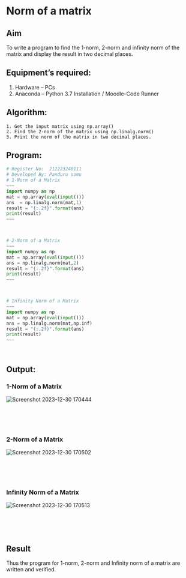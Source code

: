 # Norm of a matrix
## Aim
To write a program to find the 1-norm, 2-norm and infinity norm of the matrix and display the result in two decimal places.
## Equipment’s required:
1.	Hardware – PCs
2.	Anaconda – Python 3.7 Installation / Moodle-Code Runner
## Algorithm:
	1. Get the input matrix using np.array()   
    2. Find the 2-norm of the matrix using np.linalg.norm()
	3. Print the norm of the matrix in two decimal places.
## Program:
```Python
# Register No:  212223240111
# Developed By: Panduru somu
# 1-Norm of a Matrix
~~~
import numpy as np
mat = np.array(eval(input()))
ans  = np.linalg.norm(mat,1)
result = "{:.2f}".format(ans)
print(result)
~~~



# 2-Norm of a Matrix
~~~
import numpy as np
mat = np.array(eval(input()))
ans = np.linalg.norm(mat,2)
result = "{:.2f}".format(ans)
print(result)
~~~



# Infinity Norm of a Matrix
~~~
import numpy as np
mat = np.array(eval(input()))
ans = np.linalg.norm(mat,np.inf)
result = "{:.2f}".format(ans)
print(result)
~~~




```
## Output:
### 1-Norm of a Matrix
![Screenshot 2023-12-30 170444](https://github.com/Pandurusomu/Norm-of-a-matrix/assets/148988619/3bff46d0-f12e-4ae0-aa71-7e54f24d12cf)

<br>
<br>
<br>

### 2-Norm of a Matrix
![Screenshot 2023-12-30 170502](https://github.com/Pandurusomu/Norm-of-a-matrix/assets/148988619/a72388f7-111f-425e-ab7a-20f4cd3f8d86)

<br>
<br>
<br>

### Infinity Norm of a Matrix
![Screenshot 2023-12-30 170513](https://github.com/Pandurusomu/Norm-of-a-matrix/assets/148988619/affea205-93bc-4bca-9257-4f024e6a1549)

<br>
<br>
<br>

## Result
Thus the program for 1-norm, 2-norm and Infinity norm of a matrix are written and verified.
